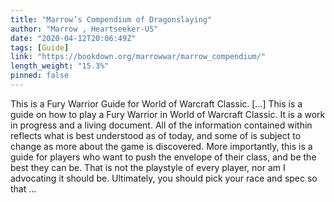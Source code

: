 ```yaml
---
title: "Marrow’s Compendium of Dragonslaying"
author: "Marrow , Heartseeker-US"
date: "2020-04-12T20:06:49Z"
tags: [Guide]
link: "https://bookdown.org/marrowwar/marrow_compendium/"
length_weight: "15.3%"
pinned: false
---
```


This is a Fury Warrior Guide for World of Warcraft Classic. [...] This is a guide on how to play a Fury Warrior in World of Warcraft Classic. It is a work in progress and a living document. All of the information contained within reflects what is best understood as of today, and some of is subject to change as more about the game is discovered. More importantly, this is a guide for players who want to push the envelope of their class, and be the best they can be. That is not the playstyle of every player, nor am I advocating it should be. Ultimately, you should pick your race and spec so that  ...
